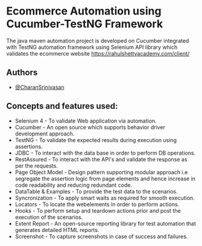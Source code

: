 
# Ecommerce Automation using Cucumber-TestNG Framework

The java maven automation project is developed on Cucumber integrated with TestNG automation framework using Selenium API library which validates the ecommerce website https://rahulshettyacademy.com/client/



## Authors

- [@CharanSrinivasan](https://github.com/CharanS704)


## Concepts and features used:

- Selenium 4 - To validate Web application via automation.
- Cucumber - An open source which supports behavior driver development approach. 
- TestNG - To validate the expected results during execution using assertions.
 - JDBC - To interact with the data base in order to perform DB operations.
 - RestAssured - To interact with the API's and validate the response as per the requests.
- Page Object Model - Design pattern supporting modular approach i.e segregate the assertion logic from page elements and hence increase in code readability and reducing redundant code.
- DataTable & Examples - To provide the test data to the scenarios.
- Syncronization - To apply smart waits as required for smooth execution.
- Locators - To locate the webelements in order to perform actions.
- Hooks - To perform setup and teardown actions prior and post the execution of the scenarios.
- Extent Report - An open-source reporting library for test automation that generates detailed HTML reports.
- Screenshot - To capture screenshots in case of success and failures.
